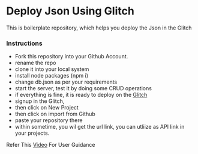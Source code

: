 # Deploy Json Using Glitch
This is boilerplate repository, which helps you deploy the Json in the Glitch
### Instructions
- Fork this repository into your Github Account.
- rename the repo
- clone it into your local system
- install node packages (npm i)
- change db.json as per your requirements
- start the server, test it by doing some CRUD operations
- if everything is fine, it is ready to deploy on the [Glitch](https://glitch.com/)
- signup in the Glitch, 
- then click on New Project
- then click on import from Github
- paste your repository there
- within sometime, you wil get the url link, you can utliize as API link in your projects.

Refer This [Video](https://youtu.be/PvS9AmP9jfo?si=y6htdOf15CRmcePh) For User Guidance
